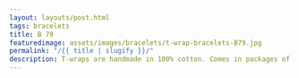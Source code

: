 ```yaml
---
layout: layouts/post.html
tags: bracelets
title: B 79
featuredimage: assets/images/bracelets/t-wrap-bracelets-B79.jpg
permalink: "/{{ title | slugify }}/"
description: T-wraps are handmade in 100% cotton. Comes in packages of 10 pieces of the same design. Probably the worlds best commercial for any Fun Park.
---
```


